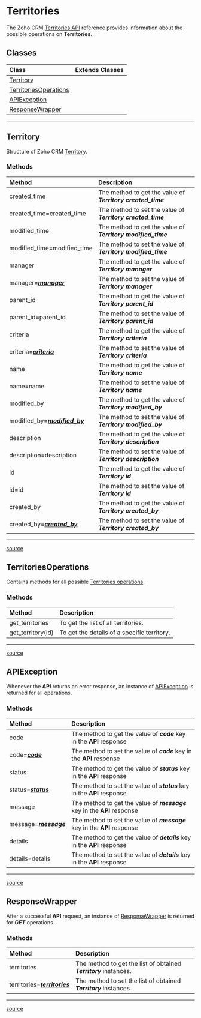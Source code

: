 # Territories

The Zoho CRM [Territories API](https://www.zoho.com/crm/developer/docs/api/territories.html) reference provides information about the possible operations on **Territories**.

## Classes

| Class                 | Extends Classes |
| :-------------------- | :-------------- |
| [Territory](#territory) |  |
| [TerritoriesOperations](#territoriesoperations) |  |
| [APIException](#apiexception) |  |
| [ResponseWrapper](#responsewrapper) |  |

----

## Territory

Structure of Zoho CRM [Territory](../../src/com/zoho/crm/api/territories/territory.rb).

### Methods

| Method                     | Description                                        |
| :------------------------- | :------------------------------------------------- |
| created_time | The method to get the value of ***Territory created_time*** |
| created_time=created_time | The method to set the value of ***Territory created_time*** |
| modified_time | The method to get the value of ***Territory modified_time*** |
| modified_time=modified_time | The method to set the value of ***Territory modified_time*** |
| manager | The method to get the value of ***Territory manager*** |
| manager=***[manager](users.md#user)*** | The method to set the value of ***Territory manager*** |
| parent_id | The method to get the value of ***Territory parent_id*** |
| parent_id=parent_id | The method to set the value of ***Territory parent_id*** |
| criteria | The method to get the value of ***Territory criteria*** |
| criteria=***[criteria](custom_views.md#criteria)*** | The method to set the value of ***Territory criteria*** |
| name | The method to get the value of ***Territory name*** |
| name=name | The method to set the value of ***Territory name*** |
| modified_by | The method to get the value of ***Territory modified_by*** |
| modified_by=***[modified_by](users.md#user)*** | The method to set the value of ***Territory modified_by*** |
| description | The method to get the value of ***Territory description*** |
| description=description | The method to set the value of ***Territory description*** |
| id | The method to get the value of ***Territory id*** |
| id=id | The method to set the value of ***Territory id*** |
| created_by | The method to get the value of ***Territory created_by*** |
| created_by=***[created_by](users.md#user)*** | The method to set the value of ***Territory created_by*** |
----

[source](../../src/com/zoho/crm/api/territories/territory.rb)

## TerritoriesOperations

Contains methods for all possible [Territories operations](../../src/com/zoho/crm/api/territories/territories_operations.rb).

### Methods

| Method                     | Description                                        |
| :------------------------- | :------------------------------------------------- |
| get_territories | To get the list of all territories. |
| get_territory(id) | To get the details of a specific territory. |
----

[source](../../src/com/zoho/crm/api/territories/territories_operations.rb)

## APIException

Whenever the **API** returns an error response, an instance of [APIException](../../src/com/zoho/crm/api/territories/api_exception.rb) is returned for all operations.

### Methods

| Method                     | Description                                        |
| :------------------------- | :------------------------------------------------- |
| code | The method to get the value of ***code*** key in  the **API** response |
| code=***[code](../util/choice.md#choice&lt;t>)*** | The method to set the value of ***code*** key in  the **API** response |
| status | The method to get the value of ***status*** key in  the **API** response |
| status=***[status](../util/choice.md#choice&lt;t>)*** | The method to set the value of ***status*** key in  the **API** response |
| message | The method to get the value of ***message*** key in  the **API** response |
| message=***[message](../util/choice.md#choice&lt;t>)*** | The method to set the value of ***message*** key in  the **API** response |
| details | The method to get the value of ***details*** key in  the **API** response |
| details=details | The method to set the value of ***details*** key in  the **API** response |
----

[source](../../src/com/zoho/crm/api/territories/api_exception.rb)

## ResponseWrapper

After a successful **API** request, an instance of [ResponseWrapper](../../src/com/zoho/crm/api/territories/response_wrapper.rb) is returned for ***GET*** operations.

### Methods

| Method                     | Description                                        |
| :------------------------- | :------------------------------------------------- |
| territories | The method to get the list of obtained ***Territory*** instances. |
| territories=***[territories](territories.md#territory)*** | The method to set the list of obtained ***Territory*** instances. |
----

[source](../../src/com/zoho/crm/api/territories/response_wrapper.rb)

